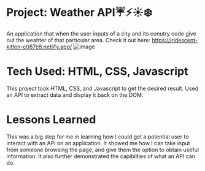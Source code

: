 # Project: Weather API☔⚡☀️❄️

An application that when the user inputs of a city and its conutry code give out the weahter of that particular area.
Check it out here: https://iridescent-kitten-c087e8.netlify.app/
![image](https://user-images.githubusercontent.com/112406976/196281092-d387eb47-0e69-4abc-b171-47cd579bbe5a.png)
# Tech Used: HTML, CSS, Javascript 
This project took HTML, CSS, and Javascript to get the desired result. Used an API to extract data
and display it back on the DOM.
# Lessons Learned
This was a big step for me in learning how I could get a potential user to interact with an API on an
application. It showed me how I can take input from someone browsing the page, and give them the option
to obtain useful information. It also further demonstrated the capibilties of what an API can do. 

